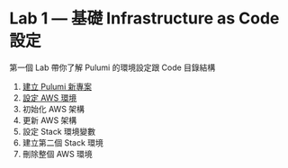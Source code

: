 # Lab 1 — 基礎 Infrastructure as Code 設定

第一個 Lab 帶你了解 Pulumi 的環境設定跟 Code 目錄結構

1. [建立 Pulumi 新專案](./01-create-new-project.md)
2. [設定 AWS 環境](./)
3. 初始化 AWS 架構
4. 更新 AWS 架構
5. 設定 Stack 環境變數
6. 建立第二個 Stack 環境
7. 刪除整個 AWS 環境
